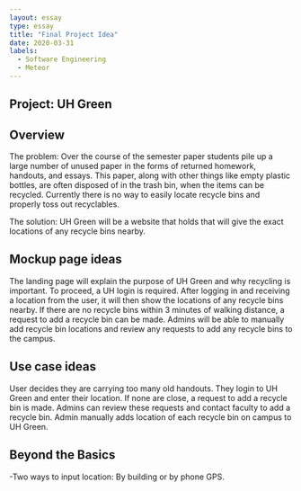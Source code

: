 ```yaml
---
layout: essay
type: essay
title: "Final Project Idea"
date: 2020-03-31
labels:
  - Software Engineering
  - Meteor
---
```


<h2>Project: UH Green</h2>

<h2>Overview</h2>
The problem: Over the course of the semester paper students pile up a large number of unused paper in the forms of returned homework, handouts, and essays. This paper, along with other things like empty plastic bottles, are often disposed of in the trash bin, when the items can be recycled. Currently there is no way to easily locate recycle bins and properly toss out recyclables.

The solution: UH Green will be a website that holds that will give the exact locations of any recycle bins nearby.

<h2>Mockup page ideas</h2>
The landing page will explain the purpose of UH Green and why recycling is important. To proceed, a UH login is required. After logging in and receiving a location from the user, it will then show the locations of any recycle bins nearby. If there are no recycle bins within 3 minutes of walking distance, a request to add a recycle bin can be made. Admins will be able to manually add recycle bin locations and review any requests to add any recycle bins to the campus.

<h2>Use case ideas</h2>
User decides they are carrying too many old handouts. They login to UH Green and enter their location. If none are close, a request to add a recycle bin is made. Admins can review these requests and contact faculty to add a recycle bin. Admin manually adds location of each recycle bin on campus to UH Green.

<h2>Beyond the Basics</h2>
-Two ways to input location: By building or by phone GPS.    
